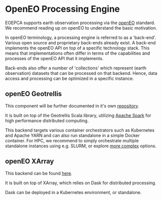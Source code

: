 # OpenEO Processing Engine

EOEPCA supports earth observation processing via the [openEO](https://openeo.org/) standard.
We recommend reading up on openEO to understand the basic motivation.

In openEO terminology, a processing engine is referred to as a 'back-end'. Various open source and proprietary back-ends already exist.
A back-end implements the openEO API on top of a specific technology stack. This means that implementations often differ in terms of the capabilities and processes of
the openEO API that it implements. 

Back-ends also offer a number of 'collections' which represent (earth observation) datasets that can be processed on that backend.
Hence, data access and processing can be optimized in a specific instance.

## openEO Geotrellis

This component will be further documented in it's own [repository](https://github.com/Open-EO/openeo-geopyspark-driver/blob/master/README.md).

It is built on top of the Geotrellis Scala library, utilizing [Apache Spark](https://spark.apache.org/) for high performance distributed computing.

This backend targets various container orchestrators such as Kubernetes and Apache YARN and can also run standalone in a simple Docker container.
For HPC, we recommend to simply orchestrate multiple standalone instances using e.g. SLURM, or explore [more complex](https://github.com/Open-EO/openeo-geotrellis-kubernetes/blob/master/hpc/hpc.md) options.


## openEO XArray

This backend can be found [here](https://github.com/Open-EO/openeo-processes-dask).

It is built on top of XArray, which relies on Dask for distributed processing. 

Dask can be deployed in a Kubernetes environment, or standalone.
